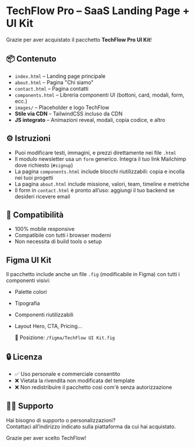 
# TechFlow Pro – SaaS Landing Page + UI Kit

Grazie per aver acquistato il pacchetto **TechFlow Pro UI Kit**!

## 📦 Contenuto

- `index.html` – Landing page principale
- `about.html` – Pagina "Chi siamo"
- `contact.html` – Pagina contatti
- `components.html` – Libreria componenti UI (bottoni, card, modali, form, ecc.)
- `images/` – Placeholder e logo TechFlow
- **Stile via CDN** – TailwindCSS incluso da CDN
- **JS integrato** – Animazioni reveal, modali, copia codice, e altro

## ⚙️ Istruzioni

- Puoi modificare testi, immagini, e prezzi direttamente nei file `.html`
- Il modulo newsletter usa un `form` generico. Integra il tuo link Mailchimp dove richiesto (`#signup`)
- La pagina `components.html` include blocchi riutilizzabili: copia e incolla nei tuoi progetti
- La pagina `about.html` include missione, valori, team, timeline e metriche
- Il form in `contact.html` è pronto all’uso: aggiungi il tuo backend se desideri ricevere email

## 📱 Compatibilità

- 100% mobile responsive
- Compatibile con tutti i browser moderni
- Non necessita di build tools o setup

## Figma UI Kit
Il pacchetto include anche un file `.fig` (modificabile in Figma) con tutti i componenti visivi:
- Palette colori
- Tipografia
- Componenti riutilizzabili
- Layout Hero, CTA, Pricing...

    📂 Posizione: `/figma/TechFlow UI Kit.fig`

## 🔒 Licenza

- ✅ Uso personale e commerciale consentito
- ❌ Vietata la rivendita non modificata del template
- ❌ Non redistribuire il pacchetto così com'è senza autorizzazione

## 👨‍💻 Supporto

Hai bisogno di supporto o personalizzazioni?  
Contattaci all’indirizzo indicato sulla piattaforma da cui hai acquistato.

Grazie per aver scelto TechFlow!
